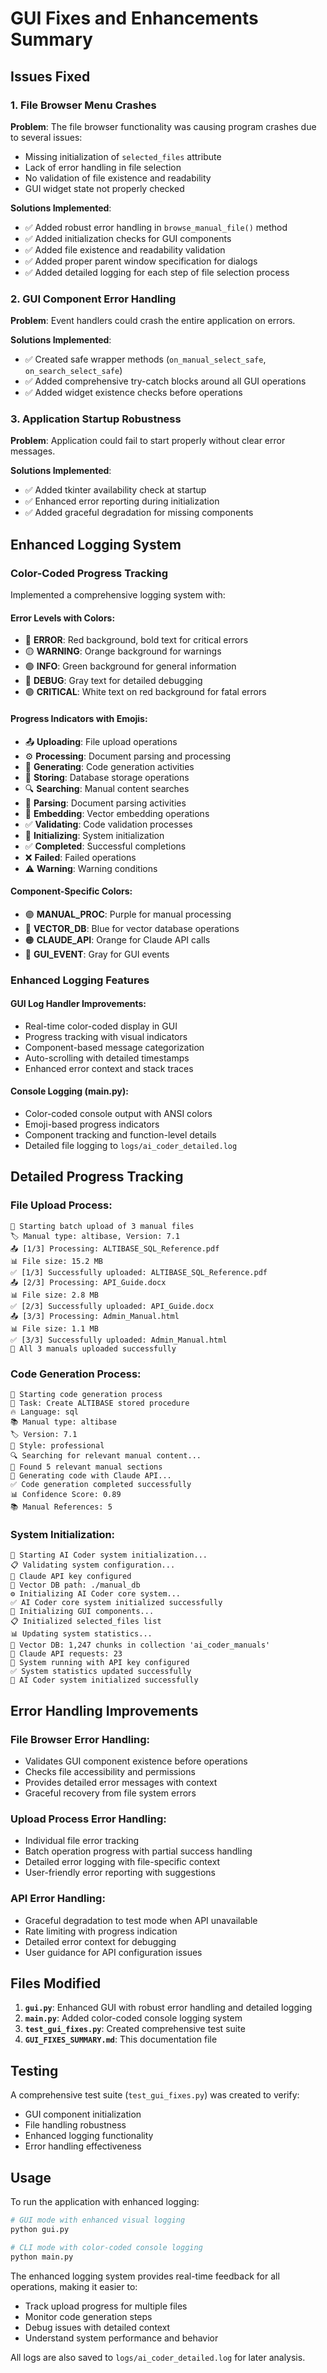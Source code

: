# GUI Fixes and Enhancements Summary

## Issues Fixed

### 1. File Browser Menu Crashes
**Problem**: The file browser functionality was causing program crashes due to several issues:
- Missing initialization of `selected_files` attribute
- Lack of error handling in file selection
- No validation of file existence and readability
- GUI widget state not properly checked

**Solutions Implemented**:
- ✅ Added robust error handling in `browse_manual_file()` method
- ✅ Added initialization checks for GUI components
- ✅ Added file existence and readability validation
- ✅ Added proper parent window specification for dialogs
- ✅ Added detailed logging for each step of file selection process

### 2. GUI Component Error Handling
**Problem**: Event handlers could crash the entire application on errors.

**Solutions Implemented**:
- ✅ Created safe wrapper methods (`on_manual_select_safe`, `on_search_select_safe`)
- ✅ Added comprehensive try-catch blocks around all GUI operations
- ✅ Added widget existence checks before operations

### 3. Application Startup Robustness
**Problem**: Application could fail to start properly without clear error messages.

**Solutions Implemented**:
- ✅ Added tkinter availability check at startup
- ✅ Enhanced error reporting during initialization
- ✅ Added graceful degradation for missing components

## Enhanced Logging System

### Color-Coded Progress Tracking
Implemented a comprehensive logging system with:

#### **Error Levels with Colors**:
- 🔴 **ERROR**: Red background, bold text for critical errors
- 🟡 **WARNING**: Orange background for warnings
- 🟢 **INFO**: Green background for general information
- 🔵 **DEBUG**: Gray text for detailed debugging
- 🟣 **CRITICAL**: White text on red background for fatal errors

#### **Progress Indicators with Emojis**:
- 📤 **Uploading**: File upload operations
- ⚙️ **Processing**: Document parsing and processing
- 🚀 **Generating**: Code generation activities
- 💾 **Storing**: Database storage operations
- 🔍 **Searching**: Manual content searches
- 📄 **Parsing**: Document parsing activities
- 🧠 **Embedding**: Vector embedding operations
- ✅ **Validating**: Code validation processes
- 🔄 **Initializing**: System initialization
- ✅ **Completed**: Successful completions
- ❌ **Failed**: Failed operations
- ⚠️ **Warning**: Warning conditions

#### **Component-Specific Colors**:
- 🟣 **MANUAL_PROC**: Purple for manual processing
- 🔵 **VECTOR_DB**: Blue for vector database operations
- 🟠 **CLAUDE_API**: Orange for Claude API calls
- 🔘 **GUI_EVENT**: Gray for GUI events

### Enhanced Logging Features

#### **GUI Log Handler Improvements**:
- Real-time color-coded display in GUI
- Progress tracking with visual indicators
- Component-based message categorization
- Auto-scrolling with detailed timestamps
- Enhanced error context and stack traces

#### **Console Logging (main.py)**:
- Color-coded console output with ANSI colors
- Emoji-based progress indicators
- Component tracking and function-level details
- Detailed file logging to `logs/ai_coder_detailed.log`

## Detailed Progress Tracking

### File Upload Process:
```
🚀 Starting batch upload of 3 manual files
🏷️ Manual type: altibase, Version: 7.1
📤 [1/3] Processing: ALTIBASE_SQL_Reference.pdf
📊 File size: 15.2 MB
✅ [1/3] Successfully uploaded: ALTIBASE_SQL_Reference.pdf
📤 [2/3] Processing: API_Guide.docx
📊 File size: 2.8 MB
✅ [2/3] Successfully uploaded: API_Guide.docx
📤 [3/3] Processing: Admin_Manual.html
📊 File size: 1.1 MB
✅ [3/3] Successfully uploaded: Admin_Manual.html
🎉 All 3 manuals uploaded successfully
```

### Code Generation Process:
```
🚀 Starting code generation process
📝 Task: Create ALTIBASE stored procedure
🔥 Language: sql
📚 Manual type: altibase
🏷️ Version: 7.1
🎨 Style: professional
🔍 Searching for relevant manual content...
🧠 Found 5 relevant manual sections
🚀 Generating code with Claude API...
✅ Code generation completed successfully
📊 Confidence Score: 0.89
📚 Manual References: 5
```

### System Initialization:
```
🚀 Starting AI Coder system initialization...
📋 Validating system configuration...
🔑 Claude API key configured
📁 Vector DB path: ./manual_db
⚙️ Initializing AI Coder core system...
✅ AI Coder core system initialized successfully
🎨 Initializing GUI components...
📋 Initialized selected_files list
📊 Updating system statistics...
📁 Vector DB: 1,247 chunks in collection 'ai_coder_manuals'
🤖 Claude API requests: 23
🔑 System running with API key configured
✅ System statistics updated successfully
🎉 AI Coder system initialized successfully
```

## Error Handling Improvements

### File Browser Error Handling:
- Validates GUI component existence before operations
- Checks file accessibility and permissions
- Provides detailed error messages with context
- Graceful recovery from file system errors

### Upload Process Error Handling:
- Individual file error tracking
- Batch operation progress with partial success handling
- Detailed error logging with file-specific context
- User-friendly error reporting with suggestions

### API Error Handling:
- Graceful degradation to test mode when API unavailable
- Rate limiting with progress indication
- Detailed error context for debugging
- User guidance for API configuration issues

## Files Modified

1. **`gui.py`**: Enhanced GUI with robust error handling and detailed logging
2. **`main.py`**: Added color-coded console logging system
3. **`test_gui_fixes.py`**: Created comprehensive test suite
4. **`GUI_FIXES_SUMMARY.md`**: This documentation file

## Testing

A comprehensive test suite (`test_gui_fixes.py`) was created to verify:
- GUI component initialization
- File handling robustness
- Enhanced logging functionality
- Error handling effectiveness

## Usage

To run the application with enhanced logging:

```bash
# GUI mode with enhanced visual logging
python gui.py

# CLI mode with color-coded console logging  
python main.py
```

The enhanced logging system provides real-time feedback for all operations, making it easier to:
- Track upload progress for multiple files
- Monitor code generation steps
- Debug issues with detailed context
- Understand system performance and behavior

All logs are also saved to `logs/ai_coder_detailed.log` for later analysis.